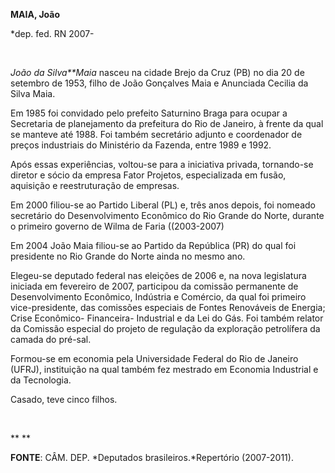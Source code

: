 **MAIA, João**

\*dep. fed. RN 2007-

 

*João da Silva**Maia* nasceu na cidade Brejo da Cruz (PB) no dia 20 de
setembro de 1953, filho de João Gonçalves Maia e Anunciada Cecilia da
Silva Maia.

Em 1985 foi convidado pelo prefeito Saturnino Braga para ocupar a
Secretaria de planejamento da prefeitura do Rio de Janeiro, à frente da
qual se manteve até 1988. Foi também secretário adjunto e coordenador de
preços industriais do Ministério da Fazenda, entre 1989 e 1992.

Após essas experiências, voltou-se para a iniciativa privada,
tornando-se diretor e sócio da empresa Fator Projetos, especializada em
fusão, aquisição e reestruturação de empresas.

Em 2000 filiou-se ao Partido Liberal (PL) e, três anos depois, foi
nomeado secretário do Desenvolvimento Econômico do Rio Grande do Norte,
durante o primeiro governo de Wilma de Faria ((2003-2007)

Em 2004 João Maia filiou-se ao Partido da República (PR) do qual foi
presidente no Rio Grande do Norte ainda no mesmo ano.

Elegeu-se deputado federal nas eleições de 2006 e, na nova legislatura
iniciada em fevereiro de 2007, participou da comissão permanente de
Desenvolvimento Econômico, Indústria e Comércio, da qual foi primeiro
vice-presidente, das comissões especiais de Fontes Renováveis de
Energia; Crise Econômico- Financeira- Industrial e da Lei do Gás. Foi
também relator da Comissão especial do projeto de regulação da
exploração petrolífera da camada do pré-sal.

Formou-se em economia pela Universidade Federal do Rio de Janeiro
(UFRJ), instituição na qual também fez mestrado em Economia Industrial e
da Tecnologia.

Casado, teve cinco filhos.

 

** **

**FONTE**: CÂM. DEP. *Deputados brasileiros.*Repertório (2007-2011).

 
